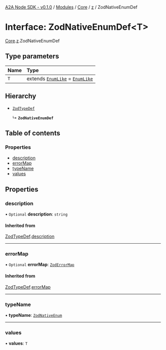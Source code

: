 [A2A Node SDK - v0.1.0](../README.md) / [Modules](../modules.md) / [Core](../modules/Core.md) / [z](../modules/Core.z.md) / ZodNativeEnumDef

# Interface: ZodNativeEnumDef\<T\>

[Core](../modules/Core.md).[z](../modules/Core.z.md).ZodNativeEnumDef

## Type parameters

| Name | Type |
| :------ | :------ |
| `T` | extends [`EnumLike`](../modules/Core.z.md#enumlike) = [`EnumLike`](../modules/Core.z.md#enumlike) |

## Hierarchy

- [`ZodTypeDef`](Core.z.ZodTypeDef.md)

  ↳ **`ZodNativeEnumDef`**

## Table of contents

### Properties

- [description](Core.z.ZodNativeEnumDef.md#description)
- [errorMap](Core.z.ZodNativeEnumDef.md#errormap)
- [typeName](Core.z.ZodNativeEnumDef.md#typename)
- [values](Core.z.ZodNativeEnumDef.md#values)

## Properties

### description

• `Optional` **description**: `string`

#### Inherited from

[ZodTypeDef](Core.z.ZodTypeDef.md).[description](Core.z.ZodTypeDef.md#description)

___

### errorMap

• `Optional` **errorMap**: [`ZodErrorMap`](../modules/Core.z.md#zoderrormap)

#### Inherited from

[ZodTypeDef](Core.z.ZodTypeDef.md).[errorMap](Core.z.ZodTypeDef.md#errormap)

___

### typeName

• **typeName**: [`ZodNativeEnum`](../enums/Core.z.ZodFirstPartyTypeKind.md#zodnativeenum)

___

### values

• **values**: `T`
